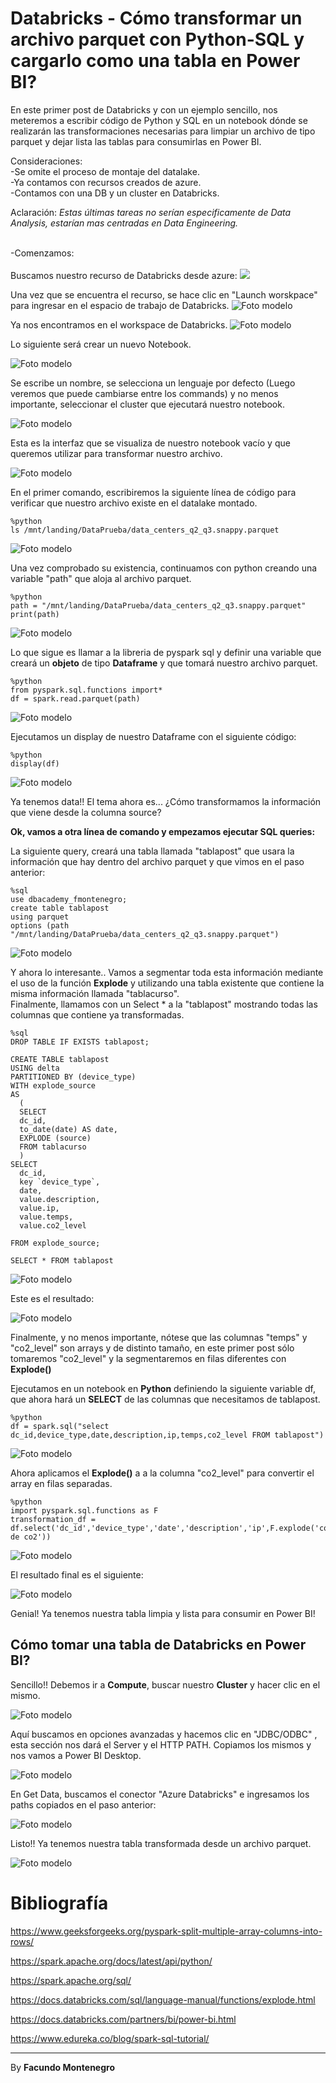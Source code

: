 # Databricks - Cómo transformar un archivo parquet con Python-SQL y cargarlo como una tabla en Power BI? 


En este primer post de Databricks y con un ejemplo sencillo, nos meteremos a escribir código de Python y SQL en un notebook dónde se realizarán las transformaciones necesarias para limpiar un archivo de tipo parquet y dejar lista las tablas para consumirlas en Power BI.

Consideraciones:<br />
-Se omite el proceso de montaje del datalake. <br />
-Ya contamos con recursos creados de azure.<br />
-Contamos con una DB y un cluster en Databricks.
<br /> 

Aclaración: *Estas últimas tareas no serían especificamente de Data Analysis, estarían mas centradas en Data Engineering.*<br />

<br />
-Comenzamos: <br />
<br />
Buscamos nuestro recurso de Databricks desde azure:

<img src="captura1.PNG">

Una vez que se encuentra el recurso, se hace clic en "Launch worskpace" para ingresar en el espacio de trabajo de Databricks.
![Foto modelo](captura2.PNG)

Ya nos encontramos en el workspace de Databricks.
![Foto modelo](captura3.PNG)

Lo siguiente será crear un nuevo Notebook.

![Foto modelo](captura4.PNG)

Se escribe un nombre, se selecciona un lenguaje por defecto (Luego veremos que puede cambiarse entre los commands) y no menos importante, seleccionar el cluster que ejecutará nuestro notebook.


![Foto modelo](captura5.PNG)

Esta es la interfaz que se visualiza de nuestro notebook vacío y que queremos utilizar para transformar nuestro archivo.


![Foto modelo](captura6.PNG)

En el primer comando, escribiremos la siguiente línea de código para verificar que nuestro archivo existe en el datalake montado.
~~~
%python
ls /mnt/landing/DataPrueba/data_centers_q2_q3.snappy.parquet
~~~

![Foto modelo](captura29.PNG)

Una vez comprobado su existencia, continuamos con python creando una variable "path" que aloja al archivo parquet.

~~~
%python
path = "/mnt/landing/DataPrueba/data_centers_q2_q3.snappy.parquet"
print(path)
~~~

![Foto modelo](captura11.PNG)

Lo que sigue es llamar a la libreria de pyspark sql y definir una variable que creará un **objeto** de tipo **Dataframe** y que tomará nuestro archivo parquet.

~~~
%python
from pyspark.sql.functions import*
df = spark.read.parquet(path)
~~~

![Foto modelo](captura12.PNG)


Ejecutamos un display de nuestro Dataframe con el siguiente código:
~~~
%python
display(df)
~~~

![Foto modelo](captura16.PNG)

Ya tenemos data!! El tema ahora es... ¿Cómo transformamos la información que viene desde la columna source?

**Ok, vamos a otra línea de comando y empezamos ejecutar SQL queries:**

La siguiente query, creará una tabla llamada "tablapost" que usara la información que hay dentro del archivo parquet y que vimos en el paso anterior:

~~~
%sql
use dbacademy_fmontenegro;
create table tablapost
using parquet
options (path "/mnt/landing/DataPrueba/data_centers_q2_q3.snappy.parquet")
~~~

![Foto modelo](captura17.PNG)

Y ahora lo interesante.. Vamos a segmentar toda esta información mediante el uso de la función **Explode** y utilizando una tabla existente que contiene la misma información llamada "tablacurso". <br />
Finalmente, llamamos con un Select * a la "tablapost" mostrando todas las columnas que contiene ya transformadas.

~~~
%sql
DROP TABLE IF EXISTS tablapost;

CREATE TABLE tablapost 
USING delta
PARTITIONED BY (device_type)
WITH explode_source
AS
  (
  SELECT 
  dc_id,
  to_date(date) AS date,
  EXPLODE (source)
  FROM tablacurso
  )
SELECT 
  dc_id,
  key `device_type`, 
  date,
  value.description,
  value.ip,
  value.temps,
  value.co2_level
  
FROM explode_source;

SELECT * FROM tablapost
~~~


![Foto modelo](captura18.PNG)

Este es el resultado: 

![Foto modelo](captura19.PNG)

Finalmente, y no menos importante, nótese que las columnas "temps" y "co2_level" son arrays y de distinto tamaño, en este primer post sólo tomaremos "co2_level" y la segmentaremos en filas diferentes con **Explode()**

Ejecutamos en un notebook en **Python** definiendo la siguiente variable df, que ahora hará un **SELECT** de las columnas que necesitamos de tablapost.
~~~
%python
df = spark.sql("select dc_id,device_type,date,description,ip,temps,co2_level FROM tablapost")

~~~
![Foto modelo](captura20.PNG)

Ahora aplicamos el **Explode()** a a la columna "co2_level" para convertir el array en filas separadas.

~~~
%python
import pyspark.sql.functions as F
transformation_df = df.select('dc_id','device_type','date','description','ip',F.explode('co2_level').alias('niveles de co2'))
~~~

![Foto modelo](captura27.PNG)

El resultado final es el siguiente:

![Foto modelo](captura28.PNG)

Genial! Ya tenemos nuestra tabla limpia y lista para consumir en Power BI!

<h2>Cómo tomar una tabla de Databricks en Power BI?</h2>

Sencillo!! Debemos ir a **Compute**, buscar nuestro **Cluster** y hacer clic en el mismo.

![Foto modelo](captura23.PNG)

Aquí buscamos en opciones avanzadas y hacemos clic en "JDBC/ODBC" , esta sección nos dará el Server y el HTTP PATH. Copiamos los mismos y nos vamos a Power BI Desktop.

![Foto modelo](captura24.PNG)

En Get Data, buscamos el conector "Azure Databricks" e ingresamos los paths copiados en el paso anterior:

![Foto modelo](captura25.PNG)

Listo!! Ya tenemos nuestra tabla transformada desde un archivo parquet.

![Foto modelo](captura26.PNG)



# Bibliografía

https://www.geeksforgeeks.org/pyspark-split-multiple-array-columns-into-rows/


https://spark.apache.org/docs/latest/api/python/

https://spark.apache.org/sql/

https://docs.databricks.com/sql/language-manual/functions/explode.html


https://docs.databricks.com/partners/bi/power-bi.html

https://www.edureka.co/blog/spark-sql-tutorial/

---
By **Facundo Montenegro**
